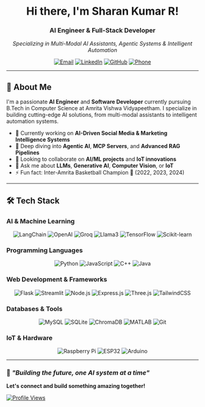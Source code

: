 <div align="center">
  
# Hi there, I'm Sharan Kumar R! 

### AI Engineer & Full-Stack Developer
*Specializing in Multi-Modal AI Assistants, Agentic Systems & Intelligent Automation*

[![Email](https://img.shields.io/badge/Email-D14836?style=for-the-badge&logo=gmail&logoColor=white)](mailto:sharankumarjl723@gmail.com)
[![LinkedIn](https://img.shields.io/badge/LinkedIn-0077B5?style=for-the-badge&logo=linkedin&logoColor=white)](https://linkedin.com/in/sharan-kumar-r)
[![GitHub](https://img.shields.io/badge/GitHub-100000?style=for-the-badge&logo=github&logoColor=white)](https://github.com/Sharan-Kumar-R)
[![Phone](https://img.shields.io/badge/Phone-25D366?style=for-the-badge&logo=whatsapp&logoColor=white)](tel:+919344780554)

</div>

---

## 🚀 About Me

I'm a passionate **AI Engineer** and **Software Developer** currently pursuing B.Tech in Computer Science at Amrita Vishwa Vidyapeetham. I specialize in building cutting-edge AI solutions, from multi-modal assistants to intelligent automation systems.

- 🔭 Currently working on **AI-Driven Social Media & Marketing Intelligence Systems**
- 🌱 Deep diving into **Agentic AI**, **MCP Servers**, and **Advanced RAG Pipelines**
- 👯 Looking to collaborate on **AI/ML projects** and **IoT innovations**
- 💬 Ask me about **LLMs**, **Generative AI**, **Computer Vision**, or **IoT**
- ⚡ Fun fact: Inter-Amrita Basketball Champion 🏀 (2022, 2023, 2024)

---

## 🛠️ Tech Stack

### AI & Machine Learning
<p align="center">
  <img src="https://img.shields.io/badge/langchain-1C3C3C?style=for-the-badge&logo=langchain&logoColor=white" alt="LangChain">
  <img src="https://img.shields.io/badge/OpenAI-412991?style=for-the-badge&logo=openai&logoColor=white" alt="OpenAI">
  <img src="https://img.shields.io/badge/groq-FF6600?style=for-the-badge&logo=groq&logoColor=white" alt="Groq">
  <img src="https://img.shields.io/badge/llama3-8B2635?style=for-the-badge&logo=meta&logoColor=white" alt="Llama3">
  <img src="https://img.shields.io/badge/TensorFlow-FF6F00?style=for-the-badge&logo=tensorflow&logoColor=white" alt="TensorFlow">
  <img src="https://img.shields.io/badge/scikit--learn-F7931E?style=for-the-badge&logo=scikit-learn&logoColor=white" alt="Scikit-learn">
</p>

### Programming Languages
<p align="center">
  <img src="https://img.shields.io/badge/python-3670A0?style=for-the-badge&logo=python&logoColor=ffdd54" alt="Python">
  <img src="https://img.shields.io/badge/javascript-%23323330.svg?style=for-the-badge&logo=javascript&logoColor=%23F7DF1E" alt="JavaScript">
  <img src="https://img.shields.io/badge/c++-%2300599C.svg?style=for-the-badge&logo=c%2B%2B&logoColor=white" alt="C++">
  <img src="https://img.shields.io/badge/java-%23ED8B00.svg?style=for-the-badge&logo=openjdk&logoColor=white" alt="Java">
</p>

### Web Development & Frameworks
<p align="center">
  <img src="https://img.shields.io/badge/flask-%23000.svg?style=for-the-badge&logo=flask&logoColor=white" alt="Flask">
  <img src="https://img.shields.io/badge/streamlit-%23FF4B4B.svg?style=for-the-badge&logo=streamlit&logoColor=white" alt="Streamlit">
  <img src="https://img.shields.io/badge/node.js-6DA55F?style=for-the-badge&logo=node.js&logoColor=white" alt="Node.js">
  <img src="https://img.shields.io/badge/express.js-%23404d59.svg?style=for-the-badge&logo=express&logoColor=%2361DAFB" alt="Express.js">
  <img src="https://img.shields.io/badge/three.js-000000?style=for-the-badge&logo=three.js&logoColor=white" alt="Three.js">
  <img src="https://img.shields.io/badge/tailwindcss-%2338B2AC.svg?style=for-the-badge&logo=tailwind-css&logoColor=white" alt="TailwindCSS">
</p>

### Databases & Tools
<p align="center">
  <img src="https://img.shields.io/badge/mysql-%2300f.svg?style=for-the-badge&logo=mysql&logoColor=white" alt="MySQL">
  <img src="https://img.shields.io/badge/sqlite-%2307405e.svg?style=for-the-badge&logo=sqlite&logoColor=white" alt="SQLite">
  <img src="https://img.shields.io/badge/chromadb-FF6B6B?style=for-the-badge" alt="ChromaDB">
  <img src="https://img.shields.io/badge/MATLAB-0076A8?style=for-the-badge&logo=mathworks&logoColor=white" alt="MATLAB">
  <img src="https://img.shields.io/badge/git-%23F05033.svg?style=for-the-badge&logo=git&logoColor=white" alt="Git">
</p>

### IoT & Hardware
<p align="center">
  <img src="https://img.shields.io/badge/Raspberry%20Pi-A22846?style=for-the-badge&logo=raspberry-pi&logoColor=white" alt="Raspberry Pi">
  <img src="https://img.shields.io/badge/ESP32-000000?style=for-the-badge&logo=espressif&logoColor=white" alt="ESP32">
  <img src="https://img.shields.io/badge/Arduino-00979D?style=for-the-badge&logo=arduino&logoColor=white" alt="Arduino">
</p>

---


### 💭 *"Building the future, one AI system at a time"*

**Let's connect and build something amazing together!**

[![Profile Views](https://komarev.com/ghpvc/?username=Sharan-Kumar-R&color=blueviolet&style=for-the-badge)](https://github.com/Sharan-Kumar-R)

</div>
